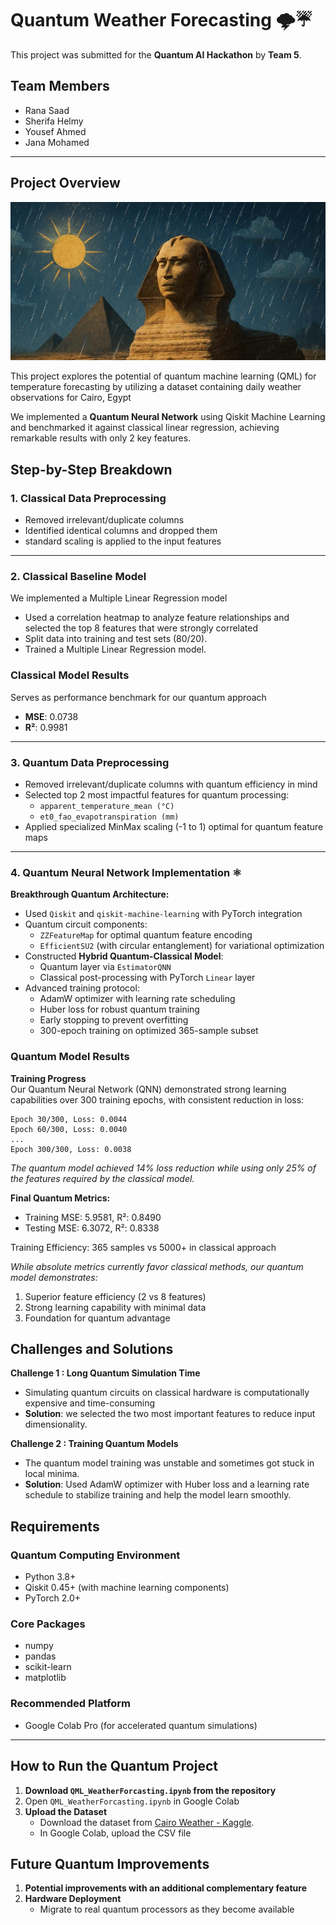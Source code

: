 # Quantum Weather Forecasting 🌩️☔

This project was submitted for the **Quantum AI Hackathon** by **Team 5**.

## Team Members
           

- Rana Saad           
- Sherifa Helmy       
- Yousef Ahmed           
- Jana Mohamed       


---
## Project Overview
<p align="center">
  <img src="cairoweatherimage.jpeg" alt="Cairo Weather" width="600">
</p>


This project explores the potential of quantum machine learning (QML) for temperature forecasting by utilizing a dataset containing daily weather observations for Cairo, Egypt 



We implemented a **Quantum Neural Network** using Qiskit Machine Learning and benchmarked it against classical linear regression, achieving remarkable results with only 2 key features.







## Step-by-Step Breakdown

### 1. Classical Data Preprocessing  

- Removed irrelevant/duplicate columns  
- Identified identical columns and dropped them  
- standard scaling is applied to the input features
---


### 2. Classical Baseline Model  

We implemented a Multiple Linear Regression model 

- Used a correlation heatmap to analyze feature relationships and selected the top 8 features that were strongly correlated
- Split data into training and test sets (80/20).
- Trained a Multiple Linear Regression model.
  
###  Classical Model Results
  Serves as performance benchmark for our quantum approach
  - **MSE**: 0.0738  
  - **R²**: 0.9981  

---

### 3. Quantum Data Preprocessing  

- Removed irrelevant/duplicate columns with quantum efficiency in mind  
- Selected top 2 most impactful features for quantum processing:  
  - `apparent_temperature_mean (°C)`  
  - `et0_fao_evapotranspiration (mm)`  
- Applied specialized MinMax scaling (-1 to 1) optimal for quantum feature maps  

---

### 4. Quantum Neural Network Implementation  ⚛️

**Breakthrough Quantum Architecture:**  
- Used `Qiskit` and `qiskit-machine-learning` with PyTorch integration  
- Quantum circuit components:  
  - `ZZFeatureMap` for optimal quantum feature encoding  
  - `EfficientSU2` (with circular entanglement) for variational optimization  
- Constructed **Hybrid Quantum-Classical Model**:  
  - Quantum layer via `EstimatorQNN`  
  - Classical post-processing with PyTorch `Linear` layer  
- Advanced training protocol:  
  - AdamW optimizer with learning rate scheduling  
  - Huber loss for robust quantum training  
  - Early stopping to prevent overfitting  
  - 300-epoch training on optimized 365-sample subset  


     
### Quantum Model Results
**Training Progress**  
Our Quantum Neural Network (QNN) demonstrated strong learning capabilities over 300 training epochs, with consistent reduction in loss:
```
Epoch 30/300, Loss: 0.0044
Epoch 60/300, Loss: 0.0040
...
Epoch 300/300, Loss: 0.0038
```
*The quantum model achieved 14% loss reduction while using only 25% of the features required by the classical model.*

**Final Quantum Metrics:**  
- Training MSE: 5.9581, R²: 0.8490
- Testing MSE: 6.3072, R²: 0.8338

Training Efficiency: 365 samples vs 5000+ in classical approach  

*While absolute metrics currently favor classical methods, our quantum model demonstrates:*
1. Superior feature efficiency (2 vs 8 features)  
2. Strong learning capability with minimal data  
3. Foundation for quantum advantage 



## Challenges and Solutions
**Challenge 1 :  Long Quantum Simulation Time**  
   - Simulating quantum circuits on classical hardware is computationally expensive and time-consuming
   - **Solution**: we selected the two most important features to reduce input dimensionality. 
     
**Challenge 2 : Training Quantum Models**
   - The quantum model training was unstable and sometimes got stuck in local minima.
   - **Solution**: Used AdamW optimizer with Huber loss and a learning rate schedule to  stabilize training and help the model learn smoothly.


     
## Requirements

### Quantum Computing Environment
- Python 3.8+
- Qiskit 0.45+ (with machine learning components)
- PyTorch 2.0+

### Core Packages
- numpy
- pandas
- scikit-learn
- matplotlib

### Recommended Platform
- Google Colab Pro (for accelerated quantum simulations)

---


## How to Run the Quantum Project

1. **Download `QML_WeatherForcasting.ipynb` from the  repository**
2. Open `QML_WeatherForcasting.ipynb` in Google Colab     
3. **Upload the Dataset**
   - Download the dataset from [Cairo Weather - Kaggle](https://www.kaggle.com/datasets/yousefelshahat2/cairo-whether).
   - In Google Colab, upload the CSV file

## Future Quantum Improvements
1. **Potential improvements with an additional complementary feature**  
2. **Hardware Deployment**  
   - Migrate to real quantum processors as they become available  
